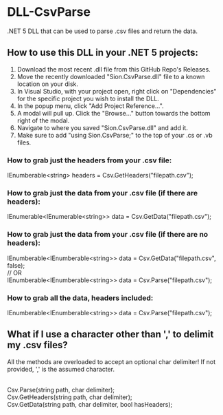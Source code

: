 # DLL-CsvParse
.NET 5 DLL that can be used to parse .csv files and return the data.

## How to use this DLL in your .NET 5 projects:
1. Download the most recent .dll file from this GitHub Repo's Releases.
2. Move the recently downloaded "Sion.CsvParse.dll" file to a known location on your disk.
3. In Visual Studio, with your project open, right click on "Dependencies" for the specific project you wish to install the DLL.
4. In the popup menu, click "Add Project Reference...".
5. A modal will pull up. Click the "Browse..." button towards the bottom right of the modal.
6. Navigate to where you saved "Sion.CsvParse.dll" and add it.
7. Make sure to add "using Sion.CsvParse;" to the top of your .cs or .vb files.

### How to grab just the headers from your .csv file:
IEnumberable\<string\> headers = Csv.GetHeaders("filepath.csv");

### How to grab just the data from your .csv file (if there are headers):
IEnumerable\<IEnumerable\<string\>\> data = Csv.GetData("filepath.csv");

### How to grab just the data from your .csv file (if there are no headers):
IEnumberable\<IEnumberable\<string\>\> data = Csv.GetData("filepath.csv", false);
<br/>// OR<br/>
IEnumberable\<IEnumberable\<string\>\> data = Csv.Parse("filepath.csv");

### How to grab all the data, headers included:
IEnumberable\<IEnumberable\<string\>\> data = Csv.Parse("filepath.csv");

## What if I use a character other than ',' to delimit my .csv files?
All the methods are overloaded to accept an optional char delimiter! If not provided, ',' is the assumed character.

<br/>Csv.Parse(string path, char delimiter);<br/>
Csv.GetHeaders(string path, char delimiter);<br/>
Csv.GetData(string path, char delimiter, bool hasHeaders);

